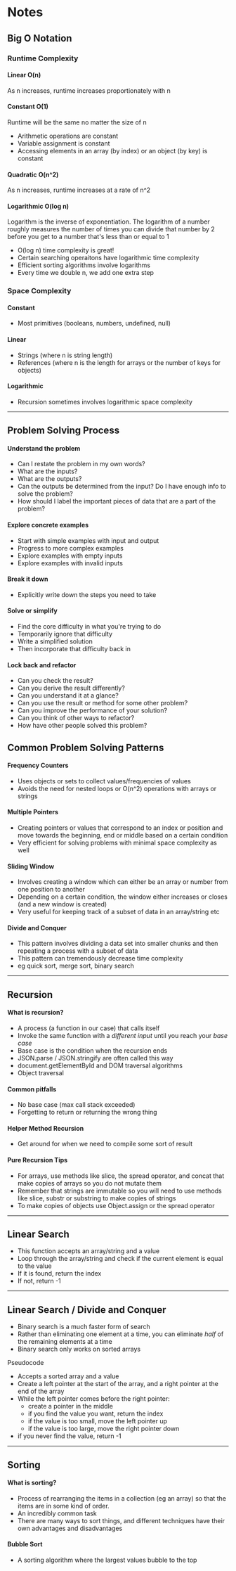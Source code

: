 # Notes
## Big O Notation

### Runtime Complexity

#### Linear O(n)

As n increases, runtime increases proportionately with n

#### Constant O(1)

Runtime will be the same no matter the size of n
- Arithmetic operations are constant
- Variable assignment is constant
- Accessing elements in an array (by index) or an object (by key) is constant

#### Quadratic O(n^2)

As n increases, runtime increases at a rate of n^2

#### Logarithmic O(log n)

Logarithm is the inverse of exponentiation. The logarithm of a number roughly measures the number of times you can divide that number by 2 before you get to a number that's less than or equal to 1
- O(log n) time complexity is great!
- Certain searching operaitons have logarithmic time complexity
- Efficient sorting algorithms involve logarithms
- Every time we double n, we add one extra step



### Space Complexity

#### Constant
- Most primitives (booleans, numbers, undefined, null)

#### Linear
- Strings (where n is string length)
- References (where n is the length for arrays or the number of keys for objects)

#### Logarithmic
- Recursion sometimes involves logarithmic space complexity

---
## Problem Solving Process
#### Understand the problem
- Can I restate the problem in my own words?
- What are the inputs?
- What are the outputs?
- Can the outputs be determined from the input? Do I have enough info to solve the problem?
- How should I label the important pieces of data that are a part of the problem? 
 
#### Explore concrete examples
- Start with simple examples with input and output
- Progress to more complex examples
- Explore examples with empty inputs
- Explore examples with invalid inputs

#### Break it down
- Explicitly write down the steps you need to take

#### Solve or simplify
- Find the core difficulty in what you're trying to do
- Temporarily ignore that difficulty
- Write a simplified solution
- Then incorporate that difficulty back in

#### Lock back and refactor
- Can you check the result?
- Can you derive the result differently?
- Can you understand it at a glance?
- Can you use the result or method for some other problem?
- Can you improve the performance of your solution?
- Can you think of other ways to refactor?
- How have other people solved this problem?

## Common Problem Solving Patterns

#### Frequency Counters
- Uses objects or sets to collect values/frequencies of values
- Avoids the need for nested loops or O(n^2) operations with arrays or strings

#### Multiple Pointers
- Creating pointers or values that correspond to an index or position and move towards the beginning, end or middle based on a certain condition
- Very efficient for solving problems with minimal space complexity as well

#### Sliding Window 
- Involves creating a window which can either be an array or number from one position to another
- Depending on a certain condition, the window either increases or closes (and a new window is created)
- Very useful for keeping track of a subset of data in an array/string etc

#### Divide and Conquer
- This pattern involves dividing a data set into smaller chunks and then repeating a process with a subset of data
- This pattern can tremendously decrease time complexity
- eg quick sort, merge sort, binary search

---
## Recursion
#### What is recursion?
- A process (a function in our case) that calls itself
- Invoke the same function with a _different input_ until you reach your _base case_
- Base case is the condition when the recursion ends
- JSON.parse / JSON.stringify are often called this way
- document.getElementById and DOM traversal algorithms
- Object traversal

#### Common pitfalls
- No base case (max call stack exceeded)
- Forgetting to return or returning the wrong thing

#### Helper Method Recursion
- Get around for when we need to compile some sort of result

#### Pure Recursion Tips
- For arrays, use methods like slice, the spread operator, and concat that make copies of arrays so you do not mutate them
- Remember that strings are immutable so you will need to use methods like slice, substr or substring to make copies of strings
- To make copies of objects use Object.assign or the spread operator

---
## Linear Search
- This function accepts an array/string and a value
- Loop through the array/string and check if the current element is equal to the value
- If it is found, return the index
- If not, return -1

---

## Linear Search / Divide and Conquer
- Binary search is a much faster form of search
- Rather than eliminating one element at a time, you can eliminate *half* of the remaining elements at a time
- Binary search only works on sorted arrays

Pseudocode
- Accepts a sorted array and a value
- Create a left pointer at the start of the array, and a right pointer at the end of the array
- While the left pointer comes before the right pointer:
  - create a pointer in the middle
  - if you find the value you want, return the index
  - if the value is too small, move the left pointer up
  - if the value is too large, move the right pointer down
- if you never find the value, return -1

---

## Sorting

#### What is sorting?
- Process of rearranging the items in a collection (eg an array) so that the items are in some kind of order.
- An incredibly common task
- There are many ways to sort things, and different techniques have their own advantages and disadvantages

#### Bubble Sort 
- A sorting algorithm where the largest values bubble to the top
